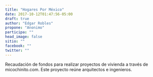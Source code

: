 ```yaml
---
title: "Hogares Por México"
date: 2017-10-12T01:47:56-05:00
draft: true
author: "Edgar Robles"
propone: "Anonimo"
participa: ""
head_image: false
sitio: ""
facebook: ""
twitter: ""
---
```

Recaudación de fondos para realizar proyectos de vivienda a través de micochinito.com. Este proyecto reúne arquitectos e ingenieros. 
